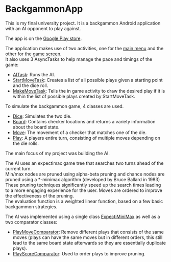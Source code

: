 # BackgammonApp
This is my final university project. It is a backgammon Android application with an AI opponent to play against. 

The app is on the [Google Play store](https://play.google.com/store/apps/details?id=com.xanq.l.backgammonapp).

The application makes use of two activities, one for the [main menu](../master/app/src/main/java/com/kennett/l/backgammonapp/MainMenu.java) and the other for the [game screen](../master/app/src/main/java/com/kennett/l/backgammonapp/InGame.java).  
It also uses 3 AsyncTasks to help manage the pace and timings of the game:
- [AITask](../master/app/src/main/java/com/kennett/l/backgammonapp/AITask.java): Runs the AI.
- [StartMoveTask](../master/app/src/main/java/com/kennett/l/backgammonapp/StartMoveTask.java): Creates a list of all possible plays given a starting point and the dice roll.
- [MakeMoveTask](../master/app/src/main/java/com/kennett/l/backgammonapp/MakeMoveTask.java): Tells the in game activity to draw the desired play if it is within the list of possible plays created by  StartMoveTask.

To simulate the backgammon game, 4 classes are used.
- [Dice](../master/app/src/main/java/com/kennett/l/backgammonapp/Dice.java): Simulates the two die.
- [Board](../master/app/src/main/java/com/kennett/l/backgammonapp/Board.java): Contains checker locations and returns a variety information about the board state.
- [Move](../master/app/src/main/java/com/kennett/l/backgammonapp/Move.java): The movement of a checker that matches one of the die.
- [Play](../master/app/src/main/java/com/kennett/l/backgammonapp/Play.java): A players entire turn, consisting of multiple moves depending on the die rolls.

The main focus of my project was building the AI.

The AI uses an expectimax game tree that searches two turns ahead of the current turn.  
Min/max nodes are pruned using alpha-beta pruning and chance nodes are pruned using a *-minimax algorithm (developed by Bruce Ballard in 1983)  
These pruning techniques significantly speed up the search times leading to a more engaging experience for the user. Moves are ordered to improve the effectiveness of the pruning.  
The evaluation function is a weighted linear function, based on a few basic backgammon strategies.  

The AI was implemented using a single class [ExpectiMiniMax](../master/app/src/main/java/com/kennett/l/backgammonapp/ExpectiMiniMax.java) as well as a two comparator classes:
- [PlayMoveComparator](../master/app/src/main/java/com/kennett/l/backgammonapp/PlayMoveComparator.java): Remove different plays that consists of the same moves (plays can have the same moves but in different orders, this still lead to the same board state afterwards so they are essentially duplicate plays).
- [PlayScoreComparator](../master/app/src/main/java/com/kennett/l/backgammonapp/PlayScoreComparator.java): Used to order plays to improve pruning.

